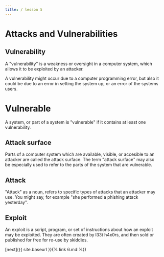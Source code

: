 ```yaml
---
title: / lesson 5
---
```



# Attacks and Vulnerabilities

## Vulnerability

A "vulnerability" is a weakness or oversight in a computer system, which allows it to be exploited by an attacker.

A vulnerability might occur due to a computer programming error, but also it could be due to an error in setting the system up, or an error of the systems users.

# Vulnerable

A system, or part of a system is "vulnerable" if it contains at least one vulnerability.

## Attack surface

Parts of a computer system which are available, visible, or accesible to an attacker are called the attack surface.
The term "attack surface" may also be especially used to refer to the parts of the system that are vulnerable.

## Attack

"Attack" as a noun, refers to specific types of attacks that an attacker may use. You might say, for example "she performed a phishing attack yesterday".

## Exploit

An exploit is a script, program, or set of instructions about how an exploit may be exploited. They are often created by l33t h4x0rs, and then sold or published for free for re-use by skiddies.



[next]({{ site.baseurl }}{% link 6.md %})
